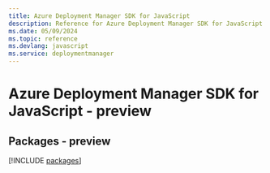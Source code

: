 ```yaml
---
title: Azure Deployment Manager SDK for JavaScript
description: Reference for Azure Deployment Manager SDK for JavaScript
ms.date: 05/09/2024
ms.topic: reference
ms.devlang: javascript
ms.service: deploymentmanager
---
```

# Azure Deployment Manager SDK for JavaScript - preview
## Packages - preview
[!INCLUDE [packages](deployment-manager-index.md)]